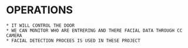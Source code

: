 #  OPERATIONS
    * IT WILL CONTROL THE DOOR
    * WE CAN MONITOR WHO ARE ENTRERING AND THERE FACIAL DATA THROUGH CC CAMERA 
    * FACIAL DETECTION PROCEES IS USED IN THESE PROJECT
    

